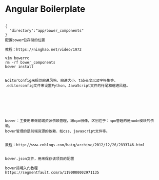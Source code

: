 # Angular Boilerplate


```  .bowerrc

{
  "directory":"app/bower_components"
}
配置bower包存储的位置

教程：https://ninghao.net/video/1972

vim bowerrc 
rm -rf bower_components
bower install

```

``` .editconfig

EditorConfig来规范缩进风格，缩进大小，tab长度以及字符集等。
.editorconfig文件来设置Python，JavaScript文件的行尾和缩进风格。







```


``` npm 与bower
bower：主要用来做前端资源依赖管理，跟npm很像，区别在于：npm管理的是node模块的依赖，
bower管理的是前端资源的依赖，如css、javascript文件等。
```

 
``` .gitignore 配置文件用于配置不需要加入版本管理的文件。

教程：http://www.cnblogs.com/haiq/archive/2012/12/26/2833746.html


```

```
bower.json文件，用来保存该项目的配置

bower简明入门教程
https://segmentfault.com/a/1190000002971135

```

```





```